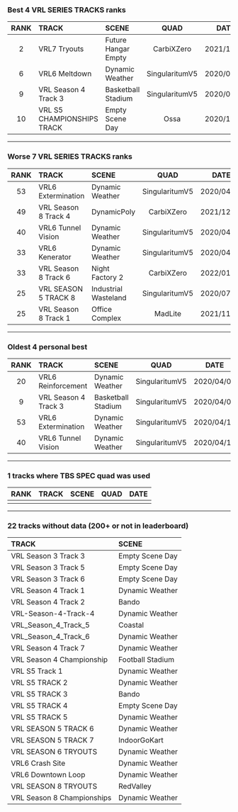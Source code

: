 ### Best 4 VRL SERIES TRACKS ranks
|RANK|TRACK|SCENE|QUAD|DATE|
|:---:|:---|:---|:---:|:---:|
|2|VRL7 Tryouts|Future Hangar Empty|CarbiXZero|2021/11/19|
|6|VRL6 Meltdown|Dynamic Weather|SingularitumV5|2020/07/29|
|9|VRL Season 4 Track 3|Basketball Stadium|SingularitumV5|2020/04/07|
|10|VRL S5 CHAMPIONSHIPS TRACK|Empty Scene Day|Ossa|2020/10/17|
---
### Worse 7 VRL SERIES TRACKS ranks
|RANK|TRACK|SCENE|QUAD|DATE|
|:---:|:---|:---|:---:|:---:|
|53|VRL6 Extermination|Dynamic Weather|SingularitumV5|2020/04/11|
|49|VRL Season 8 Track 4|DynamicPoly|CarbiXZero|2021/12/08|
|40|VRL6 Tunnel Vision|Dynamic Weather|SingularitumV5|2020/04/14|
|33|VRL6 Kenerator|Dynamic Weather|SingularitumV5|2020/04/24|
|33|VRL Season 8 Track 6|Night Factory 2|CarbiXZero|2022/01/03|
|25|VRL SEASON 5 TRACK 8|Industrial Wasteland|SingularitumV5|2020/07/24|
|25|VRL Season 8 Track 1|Office Complex|MadLite|2021/11/12|
---
### Oldest 4 personal best
|RANK|TRACK|SCENE|QUAD|DATE|
|:---:|:---|:---|:---:|:---:|
|20|VRL6 Reinforcement|Dynamic Weather|SingularitumV5|2020/04/05|
|9|VRL Season 4 Track 3|Basketball Stadium|SingularitumV5|2020/04/07|
|53|VRL6 Extermination|Dynamic Weather|SingularitumV5|2020/04/11|
|40|VRL6 Tunnel Vision|Dynamic Weather|SingularitumV5|2020/04/14|
---
### 1 tracks where TBS SPEC quad was used
|RANK|TRACK|SCENE|QUAD|DATE|
|:---:|:---|:---|:---:|:---:|
||||||
---
### 22 tracks without data (200+ or not in leaderboard)
|TRACK|SCENE|
|:---|:---|
|VRL Season 3 Track 3|Empty Scene Day|
|VRL Season 3 Track 5|Empty Scene Day|
|VRL Season 3 Track 6|Empty Scene Day|
|VRL Season 4 Track 1|Dynamic Weather|
|VRL Season 4 Track 2|Bando|
|VRL-Season-4-Track-4|Dynamic Weather|
|VRL_Season_4_Track_5|Coastal|
|VRL_Season_4_Track_6|Dynamic Weather|
|VRL Season 4 Track 7|Dynamic Weather|
|VRL Season 4 Championship|Football Stadium|
|VRL S5 Track 1|Dynamic Weather|
|VRL S5 TRACK 2|Dynamic Weather|
|VRL S5 TRACK 3|Bando|
|VRL S5 TRACK 4|Empty Scene Day|
|VRL S5 TRACK 5|Dynamic Weather|
|VRL SEASON 5 TRACK 6|Dynamic Weather|
|VRL SEASON 5 TRACK 7|IndoorGoKart|
|VRL SEASON 6 TRYOUTS|Dynamic Weather|
|VRL6 Crash Site|Dynamic Weather|
|VRL6 Downtown Loop|Dynamic Weather|
|VRL SEASON 8 TRYOUTS|RedValley|
|VRL Season 8 Championships|Dynamic Weather|
